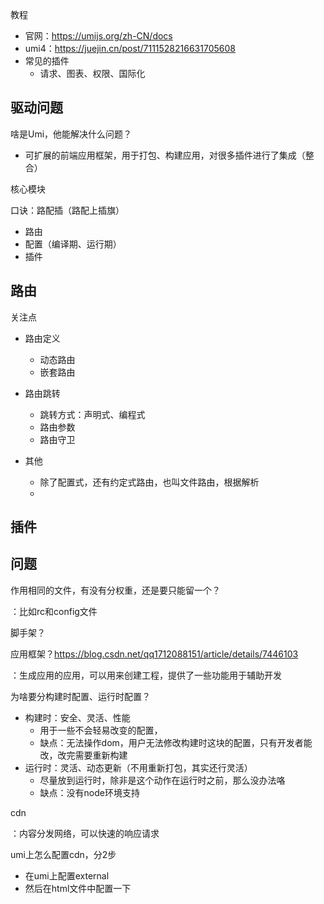 

教程

- 官网：https://umijs.org/zh-CN/docs
- umi4：https://juejin.cn/post/7111528216631705608
- 常见的插件
  - 请求、图表、权限、国际化


## 驱动问题

啥是Umi，他能解决什么问题？

- 可扩展的前端应用框架，用于打包、构建应用，对很多插件进行了集成（整合）

核心模块

口诀：路配插（路配上插旗）

- 路由
- 配置（编译期、运行期）
- 插件



## 路由

关注点

- 路由定义

  - 动态路由
  - 嵌套路由

- 路由跳转

  - 跳转方式：声明式、编程式
  - 路由参数
  - 路由守卫

- 其他

  - 除了配置式，还有约定式路由，也叫文件路由，根据解析
  - 

  

## 插件





## 问题

作用相同的文件，有没有分权重，还是要只能留一个？

：比如rc和config文件

脚手架？

应用框架？https://blog.csdn.net/qq1712088151/article/details/7446103

：生成应用的应用，可以用来创建工程，提供了一些功能用于辅助开发

为啥要分构建时配置、运行时配置？

- 构建时：安全、灵活、性能
  - 用于一些不会轻易改变的配置，
  - 缺点：无法操作dom，用户无法修改构建时这块的配置，只有开发者能改，改完需要重新构建
- 运行时：灵活、动态更新（不用重新打包，其实还行灵活）
  - 尽量放到运行时，除非是这个动作在运行时之前，那么没办法咯
  - 缺点：没有node环境支持

cdn

：内容分发网络，可以快速的响应请求

umi上怎么配置cdn，分2步

- 在umi上配置external
- 然后在html文件中配置一下

